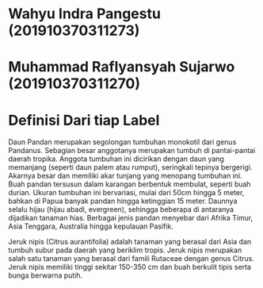 # Wahyu Indra Pangestu (201910370311273)
# Muhammad Raflyansyah Sujarwo (201910370311270)

# Definisi Dari tiap Label

Daun Pandan merupakan segolongan tumbuhan monokotil dari genus Pandanus. Sebagian besar anggotanya merupakan tumbuh di pantai-pantai daerah tropika. Anggota tumbuhan ini dicirikan dengan daun yang memanjang (seperti daun palem atau rumput), seringkali tepinya bergerigi. Akarnya besar dan memiliki akar tunjang yang menopang tumbuhan ini. Buah pandan tersusun dalam karangan berbentuk membulat, seperti buah durian. Ukuran tumbuhan ini bervariasi, mulai dari 50cm hingga 5 meter, bahkan di Papua banyak pandan hingga ketinggian 15 meter. Daunnya selalu hijau (hijau abadi, evergreen), sehingga beberapa di antaranya dijadikan tanaman hias. Berbagai jenis pandan menyebar dari Afrika Timur, Asia Tenggara, Australia hingga kepulauan Pasifik.

Jeruk nipis (Citrus aurantifolia) adalah tanaman yang berasal dari Asia dan tumbuh subur pada daerah yang beriklim tropis. Jeruk nipis merupakan salah satu tanaman yang berasal dari famili Rutaceae dengan genus Citrus. Jeruk nipis memiliki tinggi sekitar 150-350 cm dan buah berkulit tipis serta bunga berwarna putih.
